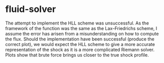 # fluid-solver
The attempt to implement the HLL scheme was unsuccessful. As the framework of the function was the same as the Lax–Friedrichs scheme, I assume the error has arisen from a misunderstanding on how to compute the flux. Should the implementation have been successful (produce the correct plot), we would expect the HLL scheme to give a more accurate representation of the shock as it is a more complicated Riemann solver. Plots show that brute force brings us closer to the true shock profile.
